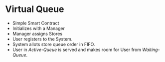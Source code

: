 # Virtual Queue

- Simple Smart Contract
- Initializes with a Manager
- Manager assigns Stores
- User registers to the System.
- System allots store queue order in FIFO.
- User in _Active-Queue_ is served and makes room for User from _Waiting-Queue_.

